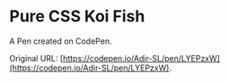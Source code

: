 # Pure CSS Koi Fish

A Pen created on CodePen.

Original URL: [https://codepen.io/Adir-SL/pen/LYEPzxW](https://codepen.io/Adir-SL/pen/LYEPzxW).

